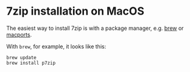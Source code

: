 # 7zip installation on MacOS

The easiest way to install 7zip is with a package manager, e.g. [brew](https://brew.sh/) or [macports](https://www.macports.org/).

With `brew`, for example, it looks like this:

    brew update
    brew install p7zip